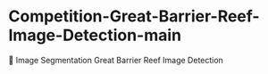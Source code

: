 # Competition-Great-Barrier-Reef-Image-Detection-main
🌊 Image Segmentation Great Barrier Reef Image Detection
